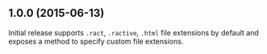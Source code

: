 <a name="1.0.0"></a>
## 1.0.0 (2015-06-13)

Initial release supports `.ract`, `.ractive`, `.html` file extensions by default and exposes a method to specify custom file extensions.
